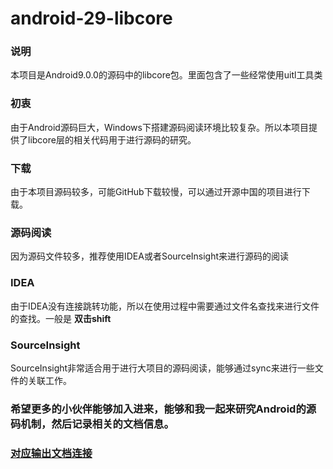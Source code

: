 # android-29-libcore

### 说明
本项目是Android9.0.0的源码中的libcore包。里面包含了一些经常使用uitl工具类


### 初衷
由于Android源码巨大，Windows下搭建源码阅读环境比较复杂。所以本项目提供了libcore层的相关代码用于进行源码的研究。


### 下载
由于本项目源码较多，可能GitHub下载较慢，可以通过开源中国的项目进行下载。


### 源码阅读
因为源码文件较多，推荐使用IDEA或者SourceInsight来进行源码的阅读
### IDEA
由于IDEA没有连接跳转功能，所以在使用过程中需要通过文件名查找来进行文件的查找。一般是 **双击shift** 

### SourceInsight
SourceInsight非常适合用于进行大项目的源码阅读，能够通过sync来进行一些文件的关联工作。




### 希望更多的小伙伴能够加入进来，能够和我一起来研究Android的源码机制，然后记录相关的文档信息。



### [对应输出文档连接](https://github.com/kailaisi/Android-Guide/tree/master/%E8%BE%93%E5%87%BA%E6%96%87%E7%AB%A0)
